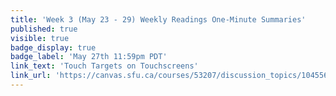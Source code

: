 ```yaml
---
title: 'Week 3 (May 23 - 29) Weekly Readings One-Minute Summaries'
published: true
visible: true
badge_display: true
badge_label: 'May 27th 11:59pm PDT'
link_text: 'Touch Targets on Touchscreens'
link_url: 'https://canvas.sfu.ca/courses/53207/discussion_topics/1045568'
---
```

